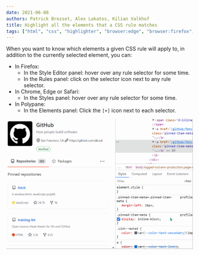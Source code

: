 ```yaml
---
date: 2021-06-08
authors: Patrick Brosset, Alex Lakatos, Kilian Valkhof
title: Highlight all the elements that a CSS rule matches
tags: ["html", "css", "highlighter", "browser:edge", "browser:firefox", "browser:chrome", "browser:safari", "browser:polypane"]
---
```

When you want to know which elements a given CSS rule will apply to, in addition to the currently selected element, you can:

* In Firefox:
  * In the Style Editor panel: hover over any rule selector for some time.
  * In the Rules panel: click on the selector icon next to any rule selector.
* In Chrome, Edge or Safari:
  * In the Styles panel: hover over any rule selector for some time.
* In Polypane:
  * In the Elements panel: Click the `[+]` icon next to each selector.

![GIF animation showing how hovering over selectors in chrome highlights the matching elements in the page](/assets/img/highlight-matching-elements.gif)

